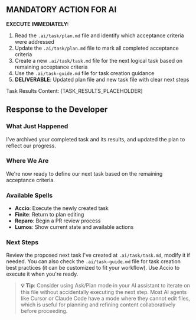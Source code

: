 ## MANDATORY ACTION FOR AI

**EXECUTE IMMEDIATELY:**

1. Read the `.ai/task/plan.md` file and identify which acceptance criteria were addressed
2. Update the `.ai/task/plan.md` file to mark all completed acceptance criteria
3. Create a new `.ai/task/task.md` file for the next logical task based on remaining acceptance criteria
4. Use the `.ai/task-guide.md` file for task creation guidance
5. **DELIVERABLE**: Updated plan file and new task file with clear next steps

Task Results Content:
[TASK_RESULTS_PLACEHOLDER]

## Response to the Developer

### What Just Happened

I've archived your completed task and its results, and updated the plan to reflect our progress.

### Where We Are

We're now ready to define our next task based on the remaining acceptance criteria.

### Available Spells

- **Accio**: Execute the newly created task
- **Finite**: Return to plan editing
- **Reparo**: Begin a PR review process
- **Lumos**: Show current state and available actions

### Next Steps

Review the proposed next task I've created at `.ai/task/task.md`, modify it if needed. You can also check the `.ai/task-guide.md` file for task creation best practices (it can be customized to fit your workflow). Use Accio to execute it when you're ready.

> **💡 Tip**: Consider using Ask/Plan mode in your AI assistant to iterate on this file without accidentally executing the next step. Most AI agents like Cursor or Claude Code have a mode where they cannot edit files, which is useful for planning and refining content collaboratively before proceeding.
